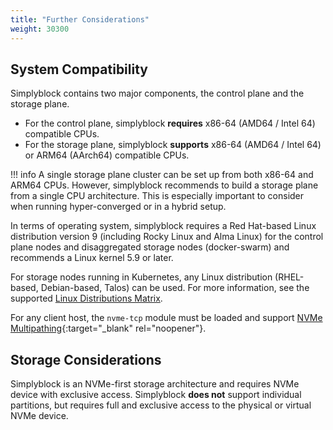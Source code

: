 ```yaml
---
title: "Further Considerations"
weight: 30300
---
```


## System Compatibility

Simplyblock contains two major components, the control plane and the storage plane.

- For the control plane, simplyblock **requires** x86-64 (AMD64 / Intel 64) compatible CPUs.
- For the storage plane, simplyblock **supports** x86-64 (AMD64 / Intel 64) or ARM64 (AArch64) compatible CPUs.

!!! info
    A single storage plane cluster can be set up from both x86-64 and ARM64 CPUs. However, simplyblock recommends to
    build a storage plane from a single CPU architecture. This is especially important to consider when running
    hyper-converged or in a hybrid setup.

In terms of operating system, simplyblock requires a Red Hat-based Linux distribution version 9 (including Rocky Linux and Alma Linux) 
for the control plane nodes and disaggregated storage nodes (docker-swarm) and recommends a Linux kernel 5.9 or later. 

For storage nodes running in Kubernetes, any Linux distribution (RHEL-based, Debian-based, Talos) can be used. For more
information, see the supported [Linux Distributions Matrix](../../reference/supported-linux-distributions.md).

For any client host, the `nvme-tcp` module must be loaded and support [NVMe Multipathing](https://docs.kernel.org/admin-guide/nvme-multipath.html){:target="_blank" rel="noopener"}.

## Storage Considerations

Simplyblock is an NVMe-first storage architecture and requires NVMe device with exclusive access. Simplyblock **does
not** support individual partitions, but requires full and exclusive access to the physical or virtual NVMe device.
